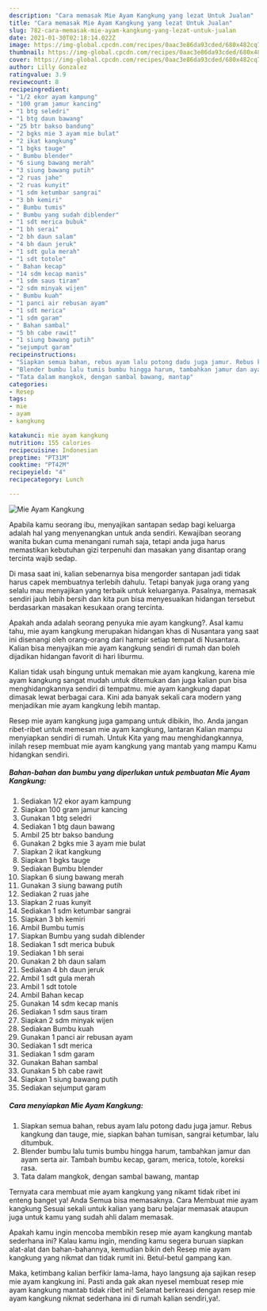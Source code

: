 ```yaml
---
description: "Cara memasak Mie Ayam Kangkung yang lezat Untuk Jualan"
title: "Cara memasak Mie Ayam Kangkung yang lezat Untuk Jualan"
slug: 782-cara-memasak-mie-ayam-kangkung-yang-lezat-untuk-jualan
date: 2021-01-30T02:18:14.022Z
image: https://img-global.cpcdn.com/recipes/0aac3e86da93cded/680x482cq70/mie-ayam-kangkung-foto-resep-utama.jpg
thumbnail: https://img-global.cpcdn.com/recipes/0aac3e86da93cded/680x482cq70/mie-ayam-kangkung-foto-resep-utama.jpg
cover: https://img-global.cpcdn.com/recipes/0aac3e86da93cded/680x482cq70/mie-ayam-kangkung-foto-resep-utama.jpg
author: Lilly Gonzalez
ratingvalue: 3.9
reviewcount: 8
recipeingredient:
- "1/2 ekor ayam kampung"
- "100 gram jamur kancing"
- "1 btg seledri"
- "1 btg daun bawang"
- "25 btr bakso bandung"
- "2 bgks mie 3 ayam mie bulat"
- "2 ikat kangkung"
- "1 bgks tauge"
- " Bumbu blender"
- "6 siung bawang merah"
- "3 siung bawang putih"
- "2 ruas jahe"
- "2 ruas kunyit"
- "1 sdm ketumbar sangrai"
- "3 bh kemiri"
- " Bumbu tumis"
- " Bumbu yang sudah diblender"
- "1 sdt merica bubuk"
- "1 bh serai"
- "2 bh daun salam"
- "4 bh daun jeruk"
- "1 sdt gula merah"
- "1 sdt totole"
- " Bahan kecap"
- "14 sdm kecap manis"
- "1 sdm saus tiram"
- "2 sdm minyak wijen"
- " Bumbu kuah"
- "1 panci air rebusan ayam"
- "1 sdt merica"
- "1 sdm garam"
- " Bahan sambal"
- "5 bh cabe rawit"
- "1 siung bawang putih"
- "sejumput garam"
recipeinstructions:
- "Siapkan semua bahan, rebus ayam lalu potong dadu juga jamur. Rebus kangkung dan tauge, mie, siapkan bahan tumisan, sangrai ketumbar, lalu ditumbuk."
- "Blender bumbu lalu tumis bumbu hingga harum, tambahkan jamur dan ayam serta air. Tambah bumbu kecap, garam, merica, totole, koreksi rasa."
- "Tata dalam mangkok, dengan sambal bawang, mantap"
categories:
- Resep
tags:
- mie
- ayam
- kangkung

katakunci: mie ayam kangkung 
nutrition: 155 calories
recipecuisine: Indonesian
preptime: "PT31M"
cooktime: "PT42M"
recipeyield: "4"
recipecategory: Lunch

---
```



![Mie Ayam Kangkung](https://img-global.cpcdn.com/recipes/0aac3e86da93cded/680x482cq70/mie-ayam-kangkung-foto-resep-utama.jpg)

Apabila kamu seorang ibu, menyajikan santapan sedap bagi keluarga adalah hal yang menyenangkan untuk anda sendiri. Kewajiban seorang  wanita bukan cuma menangani rumah saja, tetapi anda juga harus memastikan kebutuhan gizi terpenuhi dan masakan yang disantap orang tercinta wajib sedap.

Di masa  saat ini, kalian sebenarnya bisa mengorder santapan jadi tidak harus capek membuatnya terlebih dahulu. Tetapi banyak juga orang yang selalu mau menyajikan yang terbaik untuk keluarganya. Pasalnya, memasak sendiri jauh lebih bersih dan kita pun bisa menyesuaikan hidangan tersebut berdasarkan masakan kesukaan orang tercinta. 



Apakah anda adalah seorang penyuka mie ayam kangkung?. Asal kamu tahu, mie ayam kangkung merupakan hidangan khas di Nusantara yang saat ini disenangi oleh orang-orang dari hampir setiap tempat di Nusantara. Kalian bisa menyajikan mie ayam kangkung sendiri di rumah dan boleh dijadikan hidangan favorit di hari liburmu.

Kalian tidak usah bingung untuk memakan mie ayam kangkung, karena mie ayam kangkung sangat mudah untuk ditemukan dan juga kalian pun bisa menghidangkannya sendiri di tempatmu. mie ayam kangkung dapat dimasak lewat berbagai cara. Kini ada banyak sekali cara modern yang menjadikan mie ayam kangkung lebih mantap.

Resep mie ayam kangkung juga gampang untuk dibikin, lho. Anda jangan ribet-ribet untuk memesan mie ayam kangkung, lantaran Kalian mampu menyiapkan sendiri di rumah. Untuk Kita yang mau menghidangkannya, inilah resep membuat mie ayam kangkung yang mantab yang mampu Kamu hidangkan sendiri.

<!--inarticleads1-->

##### Bahan-bahan dan bumbu yang diperlukan untuk pembuatan Mie Ayam Kangkung:

1. Sediakan 1/2 ekor ayam kampung
1. Siapkan 100 gram jamur kancing
1. Gunakan 1 btg seledri
1. Sediakan 1 btg daun bawang
1. Ambil 25 btr bakso bandung
1. Gunakan 2 bgks mie 3 ayam mie bulat
1. Siapkan 2 ikat kangkung
1. Siapkan 1 bgks tauge
1. Sediakan  Bumbu blender
1. Siapkan 6 siung bawang merah
1. Gunakan 3 siung bawang putih
1. Sediakan 2 ruas jahe
1. Siapkan 2 ruas kunyit
1. Sediakan 1 sdm ketumbar sangrai
1. Siapkan 3 bh kemiri
1. Ambil  Bumbu tumis
1. Siapkan  Bumbu yang sudah diblender
1. Sediakan 1 sdt merica bubuk
1. Sediakan 1 bh serai
1. Gunakan 2 bh daun salam
1. Sediakan 4 bh daun jeruk
1. Ambil 1 sdt gula merah
1. Ambil 1 sdt totole
1. Ambil  Bahan kecap
1. Gunakan 14 sdm kecap manis
1. Sediakan 1 sdm saus tiram
1. Siapkan 2 sdm minyak wijen
1. Sediakan  Bumbu kuah
1. Gunakan 1 panci air rebusan ayam
1. Sediakan 1 sdt merica
1. Sediakan 1 sdm garam
1. Gunakan  Bahan sambal
1. Gunakan 5 bh cabe rawit
1. Siapkan 1 siung bawang putih
1. Sediakan sejumput garam




<!--inarticleads2-->

##### Cara menyiapkan Mie Ayam Kangkung:

1. Siapkan semua bahan, rebus ayam lalu potong dadu juga jamur. Rebus kangkung dan tauge, mie, siapkan bahan tumisan, sangrai ketumbar, lalu ditumbuk.
1. Blender bumbu lalu tumis bumbu hingga harum, tambahkan jamur dan ayam serta air. Tambah bumbu kecap, garam, merica, totole, koreksi rasa.
1. Tata dalam mangkok, dengan sambal bawang, mantap




Ternyata cara membuat mie ayam kangkung yang nikamt tidak ribet ini enteng banget ya! Anda Semua bisa memasaknya. Cara Membuat mie ayam kangkung Sesuai sekali untuk kalian yang baru belajar memasak ataupun juga untuk kamu yang sudah ahli dalam memasak.

Apakah kamu ingin mencoba membikin resep mie ayam kangkung mantab sederhana ini? Kalau kamu ingin, mending kamu segera buruan siapkan alat-alat dan bahan-bahannya, kemudian bikin deh Resep mie ayam kangkung yang nikmat dan tidak rumit ini. Betul-betul gampang kan. 

Maka, ketimbang kalian berfikir lama-lama, hayo langsung aja sajikan resep mie ayam kangkung ini. Pasti anda gak akan nyesel membuat resep mie ayam kangkung mantab tidak ribet ini! Selamat berkreasi dengan resep mie ayam kangkung nikmat sederhana ini di rumah kalian sendiri,ya!.

